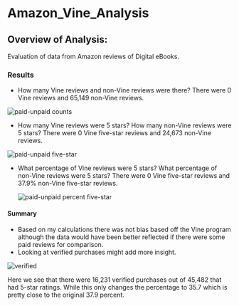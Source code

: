 # Amazon_Vine_Analysis
## Overview of Analysis:
Evaluation of data from Amazon reviews of Digital eBooks.

### Results
* How many Vine reviews and non-Vine reviews were there?
    There were 0 Vine reviews and 65,149 non-Vine reviews.

![paid-unpaid counts](https://user-images.githubusercontent.com/96350410/163622082-aad936a3-0abc-4242-b3e8-408fb53b0d00.png)


* How many Vine reviews were 5 stars? How many non-Vine reviews were 5 stars?
    There were 0 Vine five-star reviews and 24,673 non-Vine reviews.
    
![paid-unpaid five-star](https://user-images.githubusercontent.com/96350410/163622091-77f7587f-57c7-49c5-856a-306b933d5a17.png)


* What percentage of Vine reviews were 5 stars? What percentage of non-Vine reviews were 5 stars?
    There were 0 Vine five-star reviews and 37.9% non-Vine five-star reviews.
    
    ![paid-unpaid percent five-star](https://user-images.githubusercontent.com/96350410/163622248-cdabb5cf-15e2-4280-b424-8523833c12f6.png)


#### Summary
* Based on my calculations there was not bias based off the Vine program although the data would have been better reflected if there were some paid reviews for comparison. 
* Looking at verified purchases might add more insight. 

![verified](https://user-images.githubusercontent.com/96350410/163623767-983afa57-d811-478b-a1e6-9807dfb9d9f1.png)

Here we see that there were 16,231 verified purchases out of 45,482 that had 5-star ratings. While this only changes the percentage to 35.7 which is pretty close to the original 37.9 percent.
